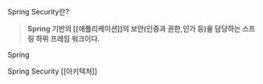 Spring Security란?
>**Spring 기반의 [[애플리케이션]]의 보안(인증과 권한,인가 등)을 담당하는 스프링 하위 프레임 워크이다.** 

Spring 



Spring Security [[아키텍처]] 
